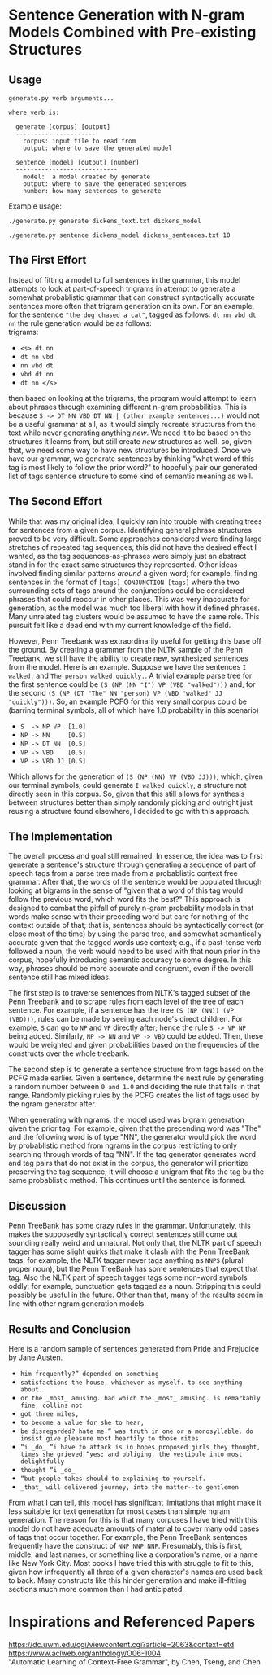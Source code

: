 # Sentence Generation with N-gram Models Combined with Pre-existing Structures

## Usage

```
generate.py verb arguments...

where verb is:

  generate [corpus] [output]
  ----------------------
    corpus: input file to read from
    output: where to save the generated model

  sentence [model] [output] [number]
  ----------------------------
    model:  a model created by generate
    output: where to save the generated sentences
    number: how many sentences to generate
```

Example usage:

`./generate.py generate dickens_text.txt dickens_model`  

`./generate.py sentence dickens_model dickens_sentences.txt 10`  

## The First Effort

Instead of fitting a model to full sentences in the grammar, this model
attempts to look at part-of-speech trigrams in attempt to generate a
somewhat probablistic grammar that can construct syntactically accurate
sentences more often that trigram generation on its own. For an example,
for the sentence `"the dog chased a cat"`, tagged as follows: `dt nn vbd
dt nn` the rule generation would be as follows:  
trigrams:
- `<s> dt nn`
- `dt nn vbd`
- `nn vbd dt`
- `vbd dt nn`
- `dt nn </s>`

then based on looking at the trigrams, the program would attempt to learn
about phrases through examining different n-gram probabilities.  This is
because `S -> DT NN VBD DT NN | (other example sentences...)` would not be a
useful grammar at all, as it would simply recreate structures from the text
while never generating anything _new_.  We need it to be based on the
structures it learns from, but still create _new_ structures as well.  so,
given that, we need some way to have new structures be introduced.  Once we
have our grammar, we generate sentences by thinking "what word of this tag
is most likely to follow the prior word?" to hopefully pair our generated
list of tags sentence structure to some kind of semantic meaning as well.  

## The Second Effort
While that was my original idea, I quickly ran into trouble with creating
trees for sentences from a given corpus. Identifying general phrase
structures proved to be very difficult. Some approaches considered were
finding large stretches of repeated tag sequences; this did not have the
desired effect I wanted, as the tag sequences-as-phrases were simply just an
abstract stand in for the exact same structures they represented. Other
ideas involved finding similar patterns _around_ a given word; for example,
finding sentences in the format of `[tags] CONJUNCTION [tags]` where the two
surrounding sets of tags around the conjunctions could be considered phrases
that could reoccur in other places. This was very inaccurate for
generation, as the model was much too liberal with how it defined phrases.
Many unrelated tag clusters would be assumed to have the same role. This
pursuit felt like a dead end with my current knowledge of the field.

However, Penn Treebank was extraordinarily useful for getting this base off
the ground.  By creating a grammer from the NLTK sample of the Penn
Treebank, we still have the ability to create new, synthesized sentences
from the model. Here is an example.  Suppose we have the sentences `I
walked.` and `The person walked quickly.`.  A trivial example parse tree for
the first sentence could be `(S (NP (NN "I") VP (VBD "walked")))` and, for
the second `(S (NP (DT "The" NN "person) VP (VBD "walked" JJ "quickly")))`.
So, an example PCFG for this very small corpus could be (barring terminal
symbols, all of which have 1.0 probability in this scenario)  
- `S  -> NP VP  [1.0]`
- `NP -> NN     [0.5]`
- `NP -> DT NN  [0.5]`
- `VP -> VBD    [0.5]`
- `VP -> VBD JJ [0.5]`

Which allows for the generation of `(S (NP (NN) VP (VBD JJ)))`, which, given
our terminal symbols, could generate `I walked quickly`, a structure not
directly seen in this corpus. So, given that this still allows for synthesis
between structures better than simply randomly picking and outright just
reusing a structure found elsewhere, I decided to go with this approach.

## The Implementation

The overall process and goal still remained. In essence, the idea was to
first generate a sentence's structure through generating a sequence of part
of speech tags from a parse tree made from a probablistic context free
grammar. After that, the words of the sentence would be populated through
looking at bigrams in the sense of "given that a word of this tag would
follow the previous word, which word fits the best?" This approach is
designed to combat the pitfall of purely n-gram probability models in that
words make sense with their preceding word but care for nothing of the
context outside of that; that is, sentences should be syntactically correct
(or close most of the time) by using the parse tree, and somewhat
semantically accurate given that the tagged words use context; e.g., if a
past-tense verb followed a noun, the verb would need to be used with that
noun prior in the corpus, hopefully introducing semantic accuracy to some
degree. In this way, phrases should be more accurate and congruent, even if
the overall sentence still has mixed ideas.
  
The first step is to traverse sentences from NLTK's tagged subset of the
Penn Treebank and to scrape rules from each level of the tree of each
sentence. For example, if a sentence has the tree `(S (NP (NN)) (VP
(VBD)))`, rules can be made by seeing each node's direct children. For
example, `S` can go to `NP` and `VP` directly after; hence the rule `S -> VP
NP` being added. Similarly, `NP -> NN` and `VP -> VBD` could be added. Then,
these would be weighted and given probabilities based on the frequencies of
the constructs over the whole treebank.
  
The second step is to generate a sentence structure from tags based on the
PCFG made earlier. Given a sentence, determine the next rule by generating a
random number between `0 and 1.0` and deciding the rule that falls in that
range. Randomly picking rules by the PCFG creates the list of tags used by
the ngram generator after.
  
When generating with ngrams, the model used was bigram generation given the
prior tag. For example, given that the precending word was "The" and the
following word is of type "NN", the generator would pick the word by
probablistic method from ngrams in the corpus restricting to only searching
through words of tag "NN". If the tag generator generates word and tag pairs
that do not exist in the corpus, the generator will prioritize preserving
the tag sequence; it will choose a unigram that fits the tag bu the same
probablistic method. This continues until the sentence is formed.

## Discussion

Penn TreeBank has some crazy rules in the grammar. Unfortunately, this makes
the supposedly syntactically correct sentences still come out sounding
really weird and unnatural. Not only that, the NLTK part of speech tagger
has some slight quirks that make it clash with the Penn TreeBank tags; for
example, the NLTK tagger never tags anything as `NNPS` (plural proper noun),
but the Penn TreeBank has some sentences that expect that tag. Also the NLTK
part of speech tagger tags some non-word symbols oddly; for example,
punctuation gets tagged as a noun. Stripping this could possibly be useful
in the future. Other than that, many of the results seem in line with other
ngram generation models.

## Results and Conclusion

Here is a random sample of sentences generated from Pride and Prejudice by
Jane Austen.
  
+ `him frequently?” depended on something`  
+ `satisfactions the house, whichever as myself. to see anything about.`  
+ `or the _most_ amusing. had which the _most_ amusing. is remarkably fine, collins not`  
+ `got three miles,`  
+ `to become a value for she to hear,`  
+ `be disregarded? hate me.” was truth in one or a monosyllable. do insist give pleasure most heartily to those rites`  
+ `“i _do_ “i have to attack is in hopes proposed girls they thought, times she grieved “yes; and obliging. the vestibule into most delightfully`  
+ `thought “i _do_`  
+ `“but people takes should to explaining to yourself.`  
+ `_that_ will delivered journey, into the matter--to gentlemen`  
  
From what I can tell, this model has significant limitations that might make
it less suitable for text generation for most cases than simple ngram
generation. The reason for this is that many corpuses I have tried with this
model do not have adequate amounts of material to cover many odd cases of
tags that occur together. For example, the Penn TreeBank sentences
frequently have the construct of `NNP NNP NNP`. Presumably, this is first,
middle, and last names, or something like a corporation's name, or a name
like New York City. Most books I have tried this with struggle to fit to
this, given how infrequently all three of a given character's names are used
back to back. Many constructs like this hinder generation and make
ill-fitting sections much more common than I had anticipated.  

# Inspirations and Referenced Papers
https://dc.uwm.edu/cgi/viewcontent.cgi?article=2063&context=etd  
https://www.aclweb.org/anthology/O06-1004  
"Automatic Learning of Context-Free Grammar", by Chen, Tseng, and Chen
